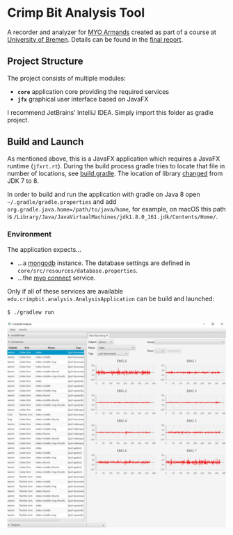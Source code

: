 Crimp Bit Analysis Tool
=======================

A recorder and analyzer for [MYO Armands](https://www.myo.com/) created as part of a course at [University of Bremen](https://www.uni-bremen.de/). Details can be found in the [final report](https://github.com/schulzp/uni-myo-recorder/raw/gh-pages/documents/Classification_of_Climbing_Grab_Movements_Measured_with_Myo_Armbands.pdf).

## Project Structure

The project consists of multiple modules:

* **`core`** application core providing the required services
* **`jfx`** graphical user interface based on JavaFX

I recommend JetBrains' IntelliJ IDEA. Simply import this folder as gradle project.

## Build and Launch

As mentioned above, this is a JavaFX application which requires a JavaFX runtime (`jfxrt.rt`).
During the build process gradle tries to locate that file in number of locations,
see [build.gradle](https://github.com/schulzp/uni-myo-recorder/blob/5ef54d3fa5bb751c5550fa5522b916eacfa007a2/jfx/build.gradle#L53).
The location of library [changed](https://stackoverflow.com/a/22516005/1774068) from JDK 7 to 8.

In order to build and run the application with gradle on Java 8 open `~/.gradle/gradle.properties`
and add `org.gradle.java.home=/path/to/java/home`, for example, on macOS this path is
`/Library/Java/JavaVirtualMachines/jdk1.8.0_161.jdk/Contents/Home/`. 

### Environment

The application expects...

* ...a [mongodb](https://www.mongodb.com/) instance.
  The database settings are defined in `core/src/resources/database.properties`.
* ...the [myo connect](https://support.getmyo.com/hc/en-us/articles/360018409792-Myo-Connect-SDK-and-firmware-downloads)
  service.

Only if all of these services are available `edu.crimpbit.analysis.AnalysisApplication` can be build and launched:

```
$ ./gradlew run
```

![Application Screenshot](https://github.com/schulzp/uni-myo-recorder/raw/gh-pages/images/application-screenshot.png)
